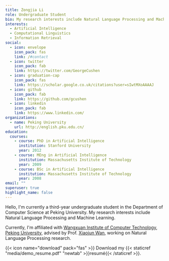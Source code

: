 ```yaml
---
title: Zongjia Li
role: Undergraduate Student
bio: My research interests include Natural Language Processing and Machine Learning
interests:
  - Artificial Intelligence
  - Computational Linguistics
  - Information Retrieval
social:
  - icon: envelope
    icon_pack: fas
    link: /#contact
  - icon: twitter
    icon_pack: fab
    link: https://twitter.com/GeorgeCushen
  - icon: graduation-cap
    icon_pack: fas
    link: https://scholar.google.co.uk/citations?user=sIwtMXoAAAAJ
  - icon: github
    icon_pack: fab
    link: https://github.com/gcushen
  - icon: linkedin
    icon_pack: fab
    link: https://www.linkedin.com/
organizations:
  - name: Peking University
    url: http://english.pku.edu.cn/
education:
  courses:
    - course: PhD in Artificial Intelligence
      institution: Stanford University
      year: 2012
    - course: MEng in Artificial Intelligence
      institution: Massachusetts Institute of Technology
      year: 2009
    - course: BSc in Artificial Intelligence
      institution: Massachusetts Institute of Technology
      year: 2008
email: ""
superuser: true
highlight_name: false
---
```

Hello, I'm currently a third-year undergraduate student in the Department of Computer Science at Peking University. My research interests include Natural Language Processing and Machine Learning.

Currently, I'm affiliated with [Wangxuan Institute of Computer Technology](https://www.wict.pku.edu.cn/english/home/index.htm), [Peking University](http://english.pku.edu.cn/), advised by Prof. [Xiaojun Wan](https://wanxiaojun.github.io/), working on Natural Language Processing research.

{{< icon name="download" pack="fas" >}} Download my {{< staticref "media/demo_resume.pdf" "newtab" >}}resumé{{< /staticref >}}.
